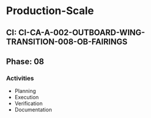 # Production-Scale

## CI: CI-CA-A-002-OUTBOARD-WING-TRANSITION-008-OB-FAIRINGS
## Phase: 08

### Activities
- Planning
- Execution
- Verification
- Documentation
